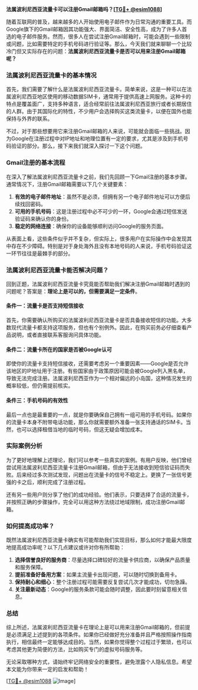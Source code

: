 **法属波利尼西亚流量卡可以注册Gmail邮箱吗？[[TG💪+ @esim1088](https://t.me/s/esim1088)]**

随着互联网的普及，越来越多的人开始使用电子邮件作为日常沟通的重要工具。而Google旗下的Gmail邮箱因其功能强大、界面简洁、安全性高，成为了许多人首选的电子邮件服务。然而，很多人在尝试注册Gmail邮箱时，可能会遇到一些限制或问题，比如需要特定的手机号码进行验证等。那么，今天我们就来聊聊一个比较冷门但又实际存在的问题：**法属波利尼西亚流量卡是否可以用来注册Gmail邮箱呢？**

### 法属波利尼西亚流量卡的基本情况

首先，我们需要了解什么是法属波利尼西亚流量卡。简单来说，这是一种可以在法属波利尼西亚地区使用的移动数据SIM卡，通常用于提供高速上网服务。这种卡的特点是覆盖面广，支持多种语言，适合经常前往法属波利尼西亚旅行或者长期居住的人群。由于其国际化的特性，不少用户会选择购买这类流量卡，以便在国外也能保持与外界的联系。

不过，对于那些想要用它来注册Gmail邮箱的人来说，可能就会面临一些挑战。因为Google在注册过程中对IP地址和地理位置有一定的要求，尤其是涉及到手机号码验证的部分。那么，接下来我们就深入探讨一下这个问题。

### Gmail注册的基本流程

在深入了解法属波利尼西亚流量卡之前，我们先回顾一下Gmail注册的基本步骤。通常情况下，注册Gmail邮箱需要以下几个关键要素：

1. **有效的电子邮件地址**：虽然不是必须，但拥有另一个电子邮件地址可以方便后续找回密码。
2. **可用的手机号码**：这是注册过程中必不可少的一环，Google会通过短信发送验证码来确认你的身份。
3. **稳定的网络连接**：确保你的设备能够顺利访问Google的服务页面。

从表面上看，这些条件似乎并不复杂，但实际上，很多用户在实际操作中会发现其中存在不少障碍。特别是对于身处海外且没有本地号码的人来说，手机号码验证这一环节往往是最棘手的部分。

### 法属波利尼西亚流量卡能否解决问题？

回到正题，法属波利尼西亚流量卡究竟能否帮助我们解决注册Gmail邮箱时遇到的问题呢？答案是：**理论上是可以的，但需要满足一定条件**。

#### 条件一：流量卡是否支持短信接收

首先，你需要确认所购买的法属波利尼西亚流量卡是否具备接收短信的功能。大多数现代流量卡都支持这项服务，但也有个别例外。因此，在购买前务必仔细查看产品说明，或者直接联系客服询问具体功能。

#### 条件二：流量卡所在的国家是否被Google认可

即使你的流量卡支持短信接收，还需要考虑另一个重要因素——Google是否允许该地区的IP地址用于注册。有些国家由于政策原因可能会被Google列入黑名单，导致无法完成注册。法属波利尼西亚作为一个相对偏远的小岛国，这种情况发生的概率较低，但仍需提前核实。

#### 条件三：手机号码的有效性

最后一点也是最重要的一点，就是你要确保自己拥有一组可用的手机号码。如果你的流量卡本身不附带电话功能，那么你就需要额外准备一张支持通话的SIM卡。当然，也可以选择租借当地的临时号码，但这无疑会增加成本。

### 实际案例分析

为了更好地理解上述理论，我们可以参考一些真实的案例。有用户反映，他们曾经尝试用法属波利尼西亚流量卡注册Gmail邮箱，但由于无法接收到短信验证码而失败。后来经过多次测试发现，问题出在流量卡的信号不稳定上。更换了一张信号更强的卡之后，顺利完成了注册过程。

还有另一些用户则分享了他们的成功经验。他们表示，只要选择了合适的流量卡，并按照正确的步骤操作，完全可以用这种方法绕过地域限制，成功注册Gmail邮箱。

### 如何提高成功率？

既然法属波利尼西亚流量卡确实有可能帮助我们实现目标，那么如何才能最大限度地提高成功率呢？以下几点建议或许对你有所帮助：

1. **选择信誉良好的服务商**：尽量选择口碑较好的流量卡供应商，以确保产品质量和服务保障。
2. **提前准备好备用方案**：如果主流量卡出现问题，可以随时切换到备用卡。
3. **保持耐心和细心**：整个注册过程可能需要反复尝试几次才能成功，切勿急躁。
4. **关注最新动态**：Google的服务条款可能会随时调整，因此要时刻留意相关信息。

### 总结

综上所述，法属波利尼西亚流量卡在理论上是可以用来注册Gmail邮箱的，但前提是必须满足上述提到的各项条件。如果你已经做好充分准备并且严格按照操作指南执行，相信最终一定能够达成目的。当然，如果你觉得整个过程过于繁琐，也可以考虑其他更为简便的方法，比如购买专门的虚拟号码服务等。

无论采取哪种方式，请始终牢记网络安全的重要性，避免泄露个人隐私信息。希望本文能为你带来一定的启发和帮助！

[[TG💪+ @esim1088](https://t.me/s/esim1088) ![Image](https://i.postimg.cc/4NQfJmqS/Snipaste-2025-05-13-00-14-12.png)]